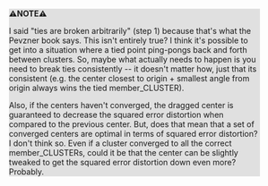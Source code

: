 <div style="margin:2em; background-color: #e0e0e0;">

<strong>⚠️NOTE️️️⚠️</strong>

I said "ties are broken arbitrarily" (step 1) because that's what the Pevzner book says. This isn't entirely true? I think it's possible to get into a situation where a tied point ping-pongs back and forth between clusters. So, maybe what actually needs to happen is you need to break ties consistently -- it doesn't matter how, just that its consistent (e.g. the center closest to origin + smallest angle from origin always wins the tied member_CLUSTER).

Also, if the centers haven't converged, the dragged center is guaranteed to decrease the squared error distortion when compared to the previous center. But, does that mean that a set of converged centers are optimal in terms of squared error distortion? I don't think so. Even if a cluster converged to all the correct member_CLUSTERs, could it be that the center can be slightly tweaked to get the squared error distortion down even more? Probably.
</div>

